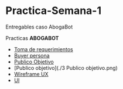 # Practica-Semana-1
 Entregables caso AbogaBot
 
 Practicas **ABOGABOT**
 - [Toma de requerimientos](./1.-Requerimientos.docx)
 - [Buyer persona](./2.-BuyerPersona.pdf)
 - [Publico Objetivo](https://github.com/ErickInCo/Practica-Semana-1/blob/4bfe0125691fed71d2b13df75196804faf0ea4a8/3%20Publico%20objetivo.png)
 - [Publico objetivo](./3 Publico objetivo.png)
 - [Wireframe UX](https://balsamiq.cloud/s8hmzfk/pdwxf9)
 - [UI](https://balsamiq.cloud/s8hmzfk/pdwxf9)

 
